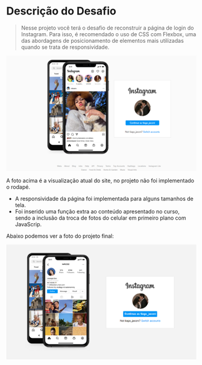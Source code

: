 # Descrição do Desafio

 > Nesse projeto você terá o desafio de reconstruir a página de login do Instagram. Para isso, é recomendado o uso de CSS com Flexbox, uma das abordagens de posicionamento de elementos mais utilizadas quando se trata de responsividade.

![Foto Instagram real](./images/instagram-loginPage.png)

A foto acima é a visualização atual do site, no projeto não foi implementado o rodapé.

* A responsividade da página foi implementada para alguns tamanhos de tela.
* Foi inserido uma função extra ao conteúdo apresentado no curso, sendo a inclusão da troca de fotos do celular em primeiro plano com JavaScrip.

Abaixo podemos ver a foto do projeto final:

![Foto Instagram do projeto](./images/project-login.png)
